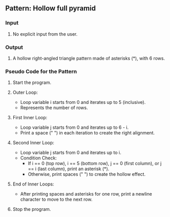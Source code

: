 ## Pattern: Hollow full pyramid

### Input
1. No explicit input from the user.

### Output
1. A hollow right-angled triangle pattern made of asterisks (*), with 6 rows.

### Pseudo Code for the Pattern

1. Start the program.

2. Outer Loop:
   - Loop variable i starts from 0 and iterates up to 5 (inclusive).
   - Represents the number of rows.

3. First Inner Loop:
   - Loop variable j starts from 0 and iterates up to 6 - i.
   - Print a space (" ") in each iteration to create the right alignment.

4. Second Inner Loop:
   - Loop variable j starts from 0 and iterates up to i.
   - Condition Check:
     - If i == 0 (top row), i == 5 (bottom row), j == 0 (first column), or j == i (last column), print an asterisk (*).
     - Otherwise, print spaces ("  ") to create the hollow effect.

5. End of Inner Loops:
   - After printing spaces and asterisks for one row, print a newline character to move to the next row.

6. Stop the program.
   
